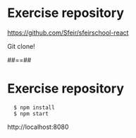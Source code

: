 <!-- .slide: class="center" -->

# Exercise repository

https://github.com/Sfeir/sfeirschool-react

Git clone!



##==##
<!-- .slide: class="center with-code" -->

# Exercise repository

```
  $ npm install
  $ npm start
```

http://localhost:8080
